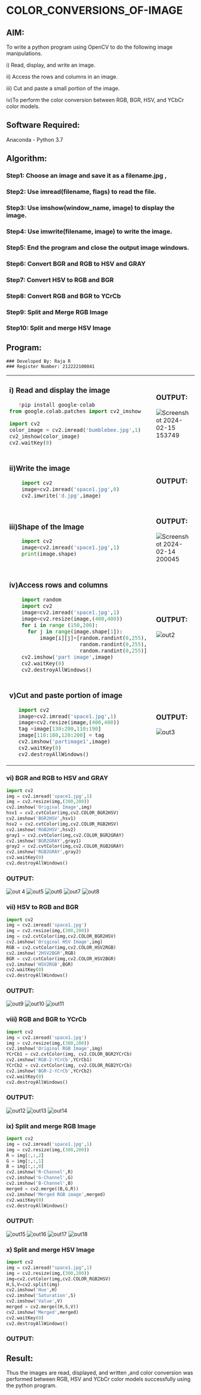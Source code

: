 # COLOR_CONVERSIONS_OF-IMAGE
## AIM:
To write a python program using OpenCV to do the following image manipulations.

i) Read, display, and write an image.

ii) Access the rows and columns in an image.

iii) Cut and paste a small portion of the image.

iv)To perform the color conversion between RGB, BGR, HSV, and YCbCr color models.


## Software Required:
Anaconda - Python 3.7
## Algorithm:
### Step1: Choose an image and save it as a filename.jpg ,
### Step2: Use imread(filename, flags) to read the file.
### Step3: Use imshow(window_name, image) to display the image.
### Step4: Use imwrite(filename, image) to write the image.
### Step5: End the program and close the output image windows.
### Step6: Convert BGR and RGB to HSV and GRAY
### Step7: Convert HSV to RGB and BGR
### Step8: Convert RGB and BGR to YCrCb
### Step9: Split and Merge RGB Image
### Step10: Split and merge HSV Image

## Program:
```
### Developed By: Raja R
### Register Number: 212222100041
```
<table>
  <tr>
    <td width=50%>

### i) Read and display the image
```Python
   !pip install google-colab
from google.colab.patches import cv2_imshow

import cv2
color_image = cv2.imread('bumblebee.jpg',1)
cv2_imshow(color_image)
cv2.waitKey(0)
``` 
  </td>
  <td>

### OUTPUT:

![Screenshot 2024-02-15 153749](https://github.com/Raja8334/COLOR_CONVERSIONS_OF-IMAGE/assets/120719634/83311986-8e6b-409f-a2e2-ac7070c2ab50)


  </td>
  </tr>

   <tr>
    <td width=50%>

### ii)Write the image
```Python
    import cv2
    image=cv2.imread('space1.jpg',0)
    cv2.imwrite('d.jpg',image)
```
  </td>
  <td>

### OUTPUT:




  </td>
  </tr>
  <tr>
    <td width=50%>

### iii)Shape of the Image
```Python
    import cv2
    image=cv2.imread('space1.jpg',1)
    print(image.shape)
```
  </td>
  <td>

### OUTPUT:
![Screenshot 2024-02-14 200045](https://github.com/AbishekAnand15/COLOR_CONVERSIONS_OF-IMAGE/assets/118706942/0ff2f0f6-4e04-451b-b7b2-d8306692dffa)

  </td>
  </tr>
  <tr>
    <td>
      
### iv)Access rows and columns
```Python
    import random
    import cv2
    image=cv2.imread('space1.jpg',1)
    image=cv2.resize(image,(400,400))
    for i in range (150,200):
      for j in range(image.shape[1]):
          image[i][j]=[random.randint(0,255),
                       random.randint(0,255),
                       random.randint(0,255)] 
    cv2.imshow('part image',image)
    cv2.waitKey(0)
    cv2.destroyAllWindows()
```
  </td>
  <td width="50%">

### OUTPUT:

 ![out2](https://github.com/AbishekAnand15/COLOR_CONVERSIONS_OF-IMAGE/assets/118706942/d1ee7a7d-37f1-461c-91f2-770672c1350d)

  </td>
  </tr>
  <tr>
    <td width=50%>
      
### v)Cut and paste portion of image

 ```Python
    import cv2
    image=cv2.imread('space1.jpg',1)
    image=cv2.resize(image,(400,400))
    tag =image[130:200,110:190]
    image[110:180,120:200] = tag
    cv2.imshow('partimage1',image)
    cv2.waitKey(0)
    cv2.destroyAllWindows()
```
  </td>
  <td>
    
### OUTPUT:
![out3](https://github.com/AbishekAnand15/COLOR_CONVERSIONS_OF-IMAGE/assets/118706942/cbf20d49-2cab-4c75-bece-44302ac31959)

  </td>
  </tr>
</table>

### vi) BGR and RGB to HSV and GRAY
```Python
import cv2
img = cv2.imread('space1.jpg',1)
img = cv2.resize(img,(300,200))
cv2.imshow('Original Image',img)
hsv1 = cv2.cvtColor(img,cv2.COLOR_BGR2HSV)
cv2.imshow('BGR2HSV',hsv1)
hsv2 = cv2.cvtColor(img,cv2.COLOR_RGB2HSV)
cv2.imshow('RGB2HSV',hsv2)
gray1 = cv2.cvtColor(img,cv2.COLOR_BGR2GRAY)
cv2.imshow('BGR2GRAY',gray1)
gray2 = cv2.cvtColor(img,cv2.COLOR_RGB2GRAY)
cv2.imshow('RGB2GRAY',gray2)
cv2.waitKey(0)
cv2.destroyAllWindows()
```

### OUTPUT:
![out 4](https://github.com/AbishekAnand15/COLOR_CONVERSIONS_OF-IMAGE/assets/118706942/c2437235-ac09-452b-8ff9-0a39b8a93d10)
![out5](https://github.com/AbishekAnand15/COLOR_CONVERSIONS_OF-IMAGE/assets/118706942/9b4a4b0f-91e5-4a28-b3d5-0060f9a840d1)
![out6](https://github.com/AbishekAnand15/COLOR_CONVERSIONS_OF-IMAGE/assets/118706942/b4f86926-f934-4bb3-a087-4b66022ba44b)
![out7](https://github.com/AbishekAnand15/COLOR_CONVERSIONS_OF-IMAGE/assets/118706942/0c5fd01f-6c8a-4ab8-81d6-12147a781e71)
![out8](https://github.com/AbishekAnand15/COLOR_CONVERSIONS_OF-IMAGE/assets/118706942/0ecdce33-2db9-498e-903c-2df89ee6fbc1)



### vii) HSV to RGB and BGR
```Python
import cv2
img = cv2.imread('space1.jpg')
img = cv2.resize(img,(300,200))
img = cv2.cvtColor(img,cv2.COLOR_BGR2HSV)
cv2.imshow('Original HSV Image',img)
RGB = cv2.cvtColor(img,cv2.COLOR_HSV2RGB)
cv2.imshow('2HSV2BGR',RGB)
BGR = cv2.cvtColor(img,cv2.COLOR_HSV2BGR)
cv2.imshow('HSV2RGB',BGR)
cv2.waitKey(0)
cv2.destroyAllWindows()
```

### OUTPUT:
![out9](https://github.com/AbishekAnand15/COLOR_CONVERSIONS_OF-IMAGE/assets/118706942/52d2f56e-1a18-4156-88c0-6b14962ffbb9)
![out10](https://github.com/AbishekAnand15/COLOR_CONVERSIONS_OF-IMAGE/assets/118706942/fd2d03c3-9d09-46e0-9de9-119e151528be)
![out11](https://github.com/AbishekAnand15/COLOR_CONVERSIONS_OF-IMAGE/assets/118706942/783b443b-2fb3-43e2-b2a3-6bf1cb5ddc3e)


### viii) RGB and BGR to YCrCb
```Python
import cv2
img = cv2.imread('space1.jpg')
img = cv2.resize(img,(300,200))
cv2.imshow('Original RGB Image',img)
YCrCb1 = cv2.cvtColor(img, cv2.COLOR_BGR2YCrCb)
cv2.imshow('RGB-2-YCrCb',YCrCb1)
YCrCb2 = cv2.cvtColor(img, cv2.COLOR_RGB2YCrCb)
cv2.imshow('BGR-2-YCrCb',YCrCb2)
cv2.waitKey(0)
cv2.destroyAllWindows()
```

### OUTPUT:
![out12](https://github.com/AbishekAnand15/COLOR_CONVERSIONS_OF-IMAGE/assets/118706942/2c8fe1ac-c9c9-439e-82e1-e473d39bd945)
![out13](https://github.com/AbishekAnand15/COLOR_CONVERSIONS_OF-IMAGE/assets/118706942/08aba78d-aae0-4664-9a4c-a1eedb3b7b94)
![out14](https://github.com/AbishekAnand15/COLOR_CONVERSIONS_OF-IMAGE/assets/118706942/10eec2fa-4590-43f7-95fb-89602b50836c)



### ix) Split and merge RGB Image
```Python
import cv2
img = cv2.imread('space1.jpg',1)
img = cv2.resize(img,(300,200))
R = img[:,:,2]
G = img[:,:,1]
B = img[:,:,0]
cv2.imshow('R-Channel',R)
cv2.imshow('G-Channel',G)
cv2.imshow('B-Channel',B)
merged = cv2.merge((B,G,R))
cv2.imshow('Merged RGB image',merged)
cv2.waitKey(0)
cv2.destroyAllWindows()
```

### OUTPUT:
![out15](https://github.com/AbishekAnand15/COLOR_CONVERSIONS_OF-IMAGE/assets/118706942/0cab0028-2155-40e0-961e-cf6c72f99de7)
![out16](https://github.com/AbishekAnand15/COLOR_CONVERSIONS_OF-IMAGE/assets/118706942/16c9d1b9-dba3-49eb-afbc-412ab869a8c7)
![out17](https://github.com/AbishekAnand15/COLOR_CONVERSIONS_OF-IMAGE/assets/118706942/c1ff11f0-2b2a-41d6-8007-74ae6aaf5d90)
![out18](https://github.com/AbishekAnand15/COLOR_CONVERSIONS_OF-IMAGE/assets/118706942/cac59a97-e83b-46ed-be77-eb714a262775)



### x) Split and merge HSV Image
```Python
import cv2
img = cv2.imread("space1.jpg",1)
img = cv2.resize(img,(300,200))
img=cv2.cvtColor(img,cv2.COLOR_RGB2HSV)
H,S,V=cv2.split(img)
cv2.imshow('Hue',H)
cv2.imshow('Saturation',S)
cv2.imshow('Value',V)
merged = cv2.merge((H,S,V))
cv2.imshow('Merged',merged)
cv2.waitKey(0)
cv2.destroyAllWindows()
```

### OUTPUT:



## Result:
Thus the images are read, displayed, and written ,and color conversion was performed between RGB, HSV and YCbCr color models successfully using the python program.







